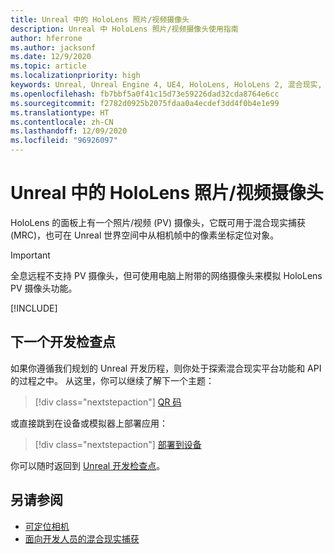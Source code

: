 ```yaml
---
title: Unreal 中的 HoloLens 照片/视频摄像头
description: Unreal 中 HoloLens 照片/视频摄像头使用指南
author: hferrone
ms.author: jacksonf
ms.date: 12/9/2020
ms.topic: article
ms.localizationpriority: high
keywords: Unreal, Unreal Engine 4, UE4, HoloLens, HoloLens 2, 混合现实, 开发, 功能, 文档, 指南, 全息影像, 摄像头, PV 摄像头, MRC, 混合现实头戴显示设备, windows 混合现实头戴显示设备, 虚拟现实头戴显示设备
ms.openlocfilehash: fb7bbf5a0f41c15d73e59226dad32cda8764e6cc
ms.sourcegitcommit: f2782d0925b2075fdaa0a4ecdef3dd4f0b4e1e99
ms.translationtype: HT
ms.contentlocale: zh-CN
ms.lasthandoff: 12/09/2020
ms.locfileid: "96926097"
---
```

# <a name="hololens-photovideo-camera-in-unreal"></a>Unreal 中的 HoloLens 照片/视频摄像头

HoloLens 的面板上有一个照片/视频 (PV) 摄像头，它既可用于混合现实捕获 (MRC)，也可在 Unreal 世界空间中从相机帧中的像素坐标定位对象。

> [!IMPORTANT]
> 全息远程不支持 PV 摄像头，但可使用电脑上附带的网络摄像头来模拟 HoloLens PV 摄像头功能。

[!INCLUDE[](includes/tabs-pv-camera.md)]

## <a name="next-development-checkpoint"></a>下一个开发检查点

如果你遵循我们规划的 Unreal 开发历程，则你处于探索混合现实平台功能和 API 的过程之中。 从这里，你可以继续了解下一个主题：

> [!div class="nextstepaction"]
> [QR 码](unreal-qr-codes.md)

或直接跳到在设备或模拟器上部署应用：

> [!div class="nextstepaction"]
> [部署到设备](unreal-deploying.md)

你可以随时返回到 [Unreal 开发检查点](unreal-development-overview.md#3-platform-capabilities-and-apis)。

## <a name="see-also"></a>另请参阅
* [可定位相机](../platform-capabilities-and-apis/locatable-camera.md)
* [面向开发人员的混合现实捕获](../platform-capabilities-and-apis/mixed-reality-capture-for-developers.md)
